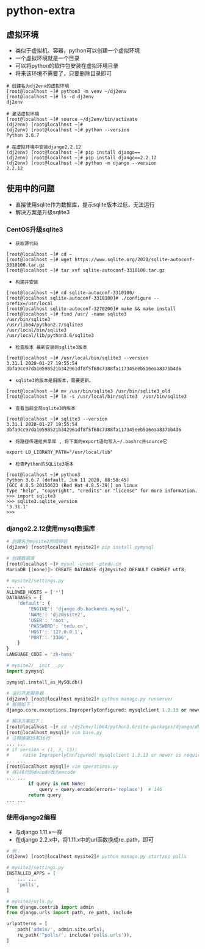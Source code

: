 # python-extra

## 虚拟环境

- 类似于虚拟机、容器，python可以创建一个虚拟环境
- 一个虚拟环境就是一个目录
- 可以将python的软件包安装在虚拟环境目录
- 将来该环境不需要了，只要删除目录即可

```shell
# 创建名为dj2env的虚拟环境
[root@localhost ~]# python3 -m venv ~/dj2env
[root@localhost ~]# ls -d dj2env
dj2env

# 激活虚拟环境
[root@localhost ~]# source ~/dj2env/bin/activate
(dj2env) [root@localhost ~]# 
(dj2env) [root@localhost ~]# python --version
Python 3.6.7

# 在虚拟环境中安装django2.2.12
(dj2env) [root@localhost ~]# pip install django==
(dj2env) [root@localhost ~]# pip install django==2.2.12
(dj2env) [root@localhost ~]# python -m django --version
2.2.12
```

## 使用中的问题

- 直接使用sqlite作为数据库，提示sqlite版本过低，无法运行
- 解决方案是升级sqlite3

### CentOS升级sqlite3

- `获取源代码`

```shell
[root@localhost ~]# cd ~
[root@localhost ~]# wget https://www.sqlite.org/2020/sqlite-autoconf-3310100.tar.gz
[root@localhost ~]# tar xvf sqlite-autoconf-3310100.tar.gz
```

- `构建并安装`

```shell
[root@localhost ~]# cd sqlite-autoconf-3310100/
[root@localhost sqlite-autoconf-3310100]# ./configure --prefix=/usr/local
[root@localhost sqlite-autoconf-3270200]# make && make install
[root@localhost ~]# find /usr/ -name sqlite3
/usr/bin/sqlite3
/usr/lib64/python2.7/sqlite3
/usr/local/bin/sqlite3
/usr/local/lib/python3.6/sqlite3
```

- `检查版本 最新安装的sqlite3版本`

```shell
[root@localhost ~]# /usr/local/bin/sqlite3 --version
3.31.1 2020-01-27 19:55:54 3bfa9cc97da10598521b342961df8f5f68c7388fa117345eeb516eaa837bb4d6
```

- `sqlite3的版本是旧版本，需要更新。`

```shell
[root@localhost ~]# mv /usr/bin/sqlite3 /usr/bin/sqlite3_old
[root@localhost ~]# ln -s /usr/local/bin/sqlite3  /usr/bin/sqlite3
```

- `查看当前全局sqlite3的版本`

```shell
[root@localhost ~]# sqlite3 --version
3.31.1 2020-01-27 19:55:54 3bfa9cc97da10598521b342961df8f5f68c7388fa117345eeb516eaa837bb4d6
```

- `将路径传递给共享库 , 将下面的export语句写入~/.bashrc并source它`

```shell
export LD_LIBRARY_PATH="/usr/local/lib"
```

- `检查Python的SQLite3版本`

```shell
[root@localhost ~]# python3
Python 3.6.7 (default, Jun 11 2020, 08:58:45) 
[GCC 4.8.5 20150623 (Red Hat 4.8.5-39)] on linux
Type "help", "copyright", "credits" or "license" for more information.
>>> import sqlite3
>>> sqlite3.sqlite_version
'3.31.1'
>>> 
```
### django2.2.12使用mysql数据库

```python
# 创建名为mysite2的项目后
(dj2env) [root@localhost mysite2]# pip install pymysql

# 创建数据库
[root@localhost ~]# mysql -uroot -ptedu.cn
MariaDB [(none)]> CREATE DATABASE dj2mysite2 DEFAULT CHARSET utf8;

# mysite2/settings.py
... ...
ALLOWED_HOSTS = ['*']
DATABASES = {
    'default': {
        'ENGINE': 'django.db.backends.mysql',
        'NAME': 'dj2mysite2',
        'USER': 'root',
        'PASSWORD': 'tedu.cn',
        'HOST': '127.0.0.1',
        'PORT': '3306',
    }
}
LANGUAGE_CODE = 'zh-hans'

# mysite2/__init__.py
import pymysql

pymysql.install_as_MySQLdb()

# 运行开发服务器
(dj2env) [root@localhost mysite2]# python manage.py runserver
# 报错如下：
django.core.exceptions.ImproperlyConfigured: mysqlclient 1.3.13 or newer is required; you have 0.9.3.

# 解决方案如下：
[root@localhost ~]# cd ~/dj2env/lib64/python3.6/site-packages/django/db/backends/mysql/
[root@localhost mysql]# vim base.py 
# 注释掉第35和36行
... ...
# if version < (1, 3, 13):
#     raise ImproperlyConfigured('mysqlclient 1.3.13 or newer is required; you have %s.' % Database.__version__)
... ...
[root@localhost mysql]# vim operations.py 
# 将146行的decode改为encode
... ...
        if query is not None:
            query = query.encode(errors='replace')  # 146
        return query
... ...
```

### 使用django2编程

- 与django 1.11.x一样
- 在django 2.2.x中，将1.11.x中的url函数换成re_path，即可

```python
# 例：
(dj2env) [root@localhost mysite2]# python manage.py startapp polls

# mysite2/settings.py
INSTALLED_APPS = [
    ... ...
    'polls',
]

# mysite2/urls.py
from django.contrib import admin
from django.urls import path, re_path, include

urlpatterns = [
    path('admin/', admin.site.urls),
    re_path('^polls/', include('polls.urls')),
]

```

